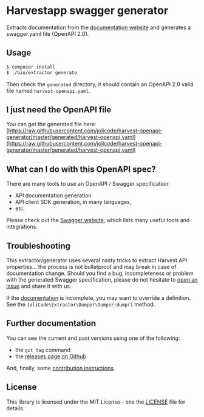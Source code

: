 # Harvestapp swagger generator

Extracts documentation from the [documentation website](https://help.getharvest.com/api-v2/)
and generates a swagger.yaml file (OpenAPI 2.0).

## Usage

```sh
$ composer install
$ ./bin/extractor generate
```

Then check the `generated` directory, it should contain an OpenAPI 2.0 valid
file named `harvest-openapi.yaml`.

## I just need the OpenAPI file

You can get the generated file here:
[https://raw.githubusercontent.com/jolicode/harvest-openapi-generator/master/generated/harvest-openapi.yaml](https://raw.githubusercontent.com/jolicode/harvest-openapi-generator/master/generated/harvest-openapi.yaml)

## What can I do with this OpenAPI spec?

There are many tools to use an OpenAPI / Swagger specification:

 * API documentation generation
 * API client SDK generation, in many languages,
 * etc.

Please check out the [Swagger website](https://swagger.io/tools/open-source/open-source-integrations/),
which lists many useful tools and integrations.

## Troubleshooting

This extractor/generator uses several nasty tricks to extract Harvest API
properties... the process is not bulletproof and may break in case of
documentation change. Should you find a bug, incompleteness or problem with
the generated Swagger specification, please do not hesitate to
[open an issue](https://github.com/jolicode/harvest-openapi-generator/issues)
and share it with us.

If the [documentation](https://help.getharvest.com/api-v2/) is incomplete, you
may want to override a definition. See the
`JoliCode\Extractor\Dumper\Dumper:dump()` method.

## Further documentation

You can see the current and past versions using one of the following:

* the `git tag` command
* the [releases page on Github](https://github.com/jolicode/harvest-openapi-generator/releases)

And, finally, some [contribution instructions](CONTRIBUTING.md).

## License

This library is licensed under the MIT License - see the [LICENSE](LICENSE.md)
file for details.
